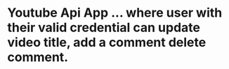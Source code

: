 # Youtube Api App ... where user with their valid credential can update video title, add a comment delete comment.
